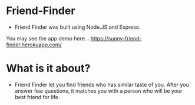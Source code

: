 # Friend-Finder
  - Friend Finder was built using Node.JS and Express. 
  
  You may see the app demo here...
  https://sunny-friend-finder.herokuapp.com/
  
  # What is it about?
   - Friend Finder let you find friends who has similar taste of you. After you answer few questions, it matches you with a person who will be your best friend for life.
